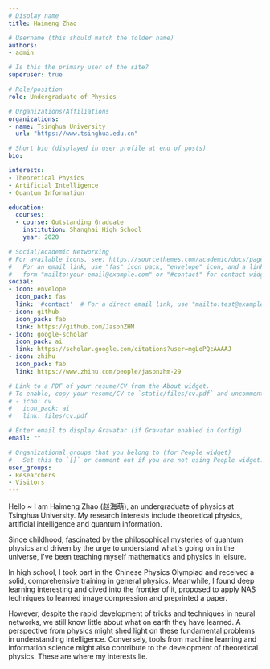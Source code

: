 ```yaml
---
# Display name
title: Haimeng Zhao

# Username (this should match the folder name)
authors:
- admin

# Is this the primary user of the site?
superuser: true

# Role/position
role: Undergraduate of Physics

# Organizations/Affiliations
organizations:
- name: Tsinghua University
  url: "https://www.tsinghua.edu.cn"

# Short bio (displayed in user profile at end of posts)
bio: 

interests:
- Theoretical Physics
- Artificial Intelligence
- Quantum Information

education:
  courses:
  - course: Outstanding Graduate
    institution: Shanghai High School
    year: 2020

# Social/Academic Networking
# For available icons, see: https://sourcethemes.com/academic/docs/page-builder/#icons
#   For an email link, use "fas" icon pack, "envelope" icon, and a link in the
#   form "mailto:your-email@example.com" or "#contact" for contact widget.
social:
- icon: envelope
  icon_pack: fas
  link: '#contact'  # For a direct email link, use "mailto:test@example.org".
- icon: github
  icon_pack: fab
  link: https://github.com/JasonZHM
- icon: google-scholar
  icon_pack: ai
  link: https://scholar.google.com/citations?user=mgLoPQcAAAAJ
- icon: zhihu
  icon_pack: fab
  link: https://www.zhihu.com/people/jasonzhm-29

# Link to a PDF of your resume/CV from the About widget.
# To enable, copy your resume/CV to `static/files/cv.pdf` and uncomment the lines below.
# - icon: cv
#   icon_pack: ai
#   link: files/cv.pdf

# Enter email to display Gravatar (if Gravatar enabled in Config)
email: ""

# Organizational groups that you belong to (for People widget)
#   Set this to `[]` or comment out if you are not using People widget.
user_groups:
- Researchers
- Visitors
---
```

Hello ~ I am Haimeng Zhao (赵海萌), an undergraduate of physics at Tsinghua University. My research interests include theoretical physics, artificial intelligence and quantum information.

Since childhood, fascinated by the philosophical mysteries of quantum physics and driven by the urge to understand what's going on in the universe, I've been teaching myself mathematics and physics in leisure.

In high school, I took part in the Chinese Physics Olympiad and received a solid, comprehensive training in general physics. Meanwhile, I found deep learning interesting and dived into the frontier of it, proposed to apply NAS techniques to learned image compression and preprinted a paper.

However, despite the rapid development of tricks and techniques in neural networks, we still know little about what on earth they have learned. A perspective from physics might shed light on these fundamental problems in understanding intelligence. Conversely, tools from machine learning and information science might also contribute to the development of theoretical physics. These are where my interests lie.
